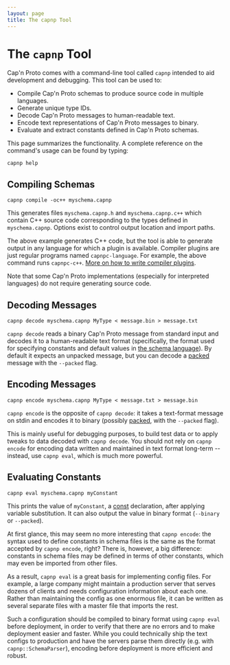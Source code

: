 ```yaml
---
layout: page
title: The capnp Tool
---
```


# The `capnp` Tool

Cap'n Proto comes with a command-line tool called `capnp` intended to aid development and
debugging.  This tool can be used to:

* Compile Cap'n Proto schemas to produce source code in multiple languages.
* Generate unique type IDs.
* Decode Cap'n Proto messages to human-readable text.
* Encode text representations of Cap'n Proto messages to binary.
* Evaluate and extract constants defined in Cap'n Proto schemas.

This page summarizes the functionality.  A complete reference on the command's usage can be
found by typing:

    capnp help

## Compiling Schemas

    capnp compile -oc++ myschema.capnp

This generates files `myschema.capnp.h` and `myschema.capnp.c++` which contain C++ source code
corresponding to the types defined in `myschema.capnp`.  Options exist to control output location
and import paths.

The above example generates C++ code, but the tool is able to generate output in any language
for which a plugin is available.  Compiler plugins are just regular programs named
`capnpc-language`.  For example, the above command runs `capnpc-c++`.  [More on how to write
compiler plugins](otherlang.html#how-to-write-compiler-plugins).

Note that some Cap'n Proto implementations (especially for interpreted languages) do not require
generating source code.

## Decoding Messages

    capnp decode myschema.capnp MyType < message.bin > message.txt

`capnp decode` reads a binary Cap'n Proto message from standard input and decodes it to a
human-readable text format (specifically, the format used for specifying constants and default
values in [the schema language](language.html)).  By default it
expects an unpacked message, but you can decode a
[packed](encoding.html#packing) message with the `--packed` flag.

## Encoding Messages

    capnp encode myschema.capnp MyType < message.txt > message.bin

`capnp encode` is the opposite of `capnp decode`: it takes a text-format message on stdin and
encodes it to binary (possibly [packed](encoding.html#packing),
with the `--packed` flag).

This is mainly useful for debugging purposes, to build test data or to apply tweaks to data
decoded with `capnp decode`.  You should not rely on `capnp encode` for encoding data written
and maintained in text format long-term -- instead, use `capnp eval`, which is much more powerful.

## Evaluating Constants

    capnp eval myschema.capnp myConstant

This prints the value of `myConstant`, a [const](language.html#constants) declaration, after
applying variable substitution.  It can also output the value in binary format (`--binary` or
`--packed`).

At first glance, this may seem no more interesting that `capnp encode`:  the syntax used to define
constants in schema files is the same as the format accepted by `capnp encode`, right?  There is,
however, a big difference:  constants in schema files may be defined in terms of other constants,
which may even be imported from other files.

As a result, `capnp eval` is a great basis for implementing config files.  For example, a large
company might maintain a production server that serves dozens of clients and needs configuration
information about each one.  Rather than maintaining the config as one enormous file, it can be
written as several separate files with a master file that imports the rest.

Such a configuration should be compiled to binary format using `capnp eval` before deployment,
in order to verify that there are no errors and to make deployment easier and faster.  While you
could technically ship the text configs to production and have the servers parse them directly
(e.g. with `capnp::SchemaParser`), encoding before deployment is more efficient and robust.
